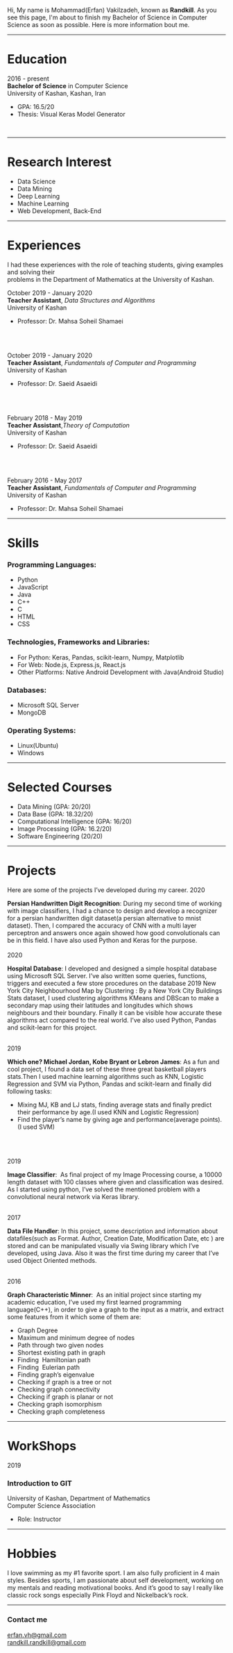 Hi, My name is Mohammad(Erfan) Vakilzadeh, known as **Randkill**. As you see this page, I'm about to finish my Bachelor of Science in Computer Science as soon as possible. Here is more information bout me.

---
# **Education**

2016 - present
<br>
**Bachelor of Science**​ in Computer Science
<br>
University of Kashan, Kashan, Iran
  * GPA: 16.5/20
  * Thesis: Visual Keras Model Generator
<br>

---
# **Research Interest**
* Data Science
* Data Mining
* Deep Learning
* Machine Learning
* Web Development, Back-End

---
# **Experiences**

I had these experiences with the role of teaching students, giving examples and solving their
<br>
problems in the Department of Mathematics at the University of Kashan.
<br>


October 2019 - January 2020
<br>
**Teacher Assistant**, *Data Structures and Algorithms*
<br>
University of Kashan
* Professor: Dr. Mahsa Soheil Shamaei
<br>
<br>

October 2019 - January 2020
<br>
**Teacher Assistant**, *Fundamentals of Computer and Programming*
<br>
University of Kashan
* Professor: Dr. Saeid Asaeidi
<br>
<br>

February 2018 - May 2019
<br>
**Teacher Assistant**,​ *Theory of Computation*
<br>
University of Kashan
* Professor: Dr. Saeid Asaeidi
<br>
<br>

February 2016 - May 2017
<br>
**Teacher Assistant**, ​ *Fundamentals of Computer and Programming*
<br>
University of Kashan
* Professor: Dr. Mahsa Soheil Shamaei

---
# Skills
### Programming Languages:
* Python
* JavaScript
* Java
* C++
* C
* HTML
* CSS


### Technologies, Frameworks and Libraries:
* For Python: Keras, Pandas, scikit-learn, Numpy, Matplotlib
* For Web: Node.js, Express.js, React.js
* Other Platforms: Native Android Development with Java(Android Studio)


### Databases:
* Microsoft SQL Server
* MongoDB

### Operating Systems:
* Linux(​Ubuntu)
* Windows

---
# Selected Courses
* Data Mining (GPA: 20/20)
* Data Base (GPA: 18.32/20)
* Computational Intelligence (GPA: 16/20)
* Image Processing (GPA: 16.2/20)
* Software Engineering (20/20)

---
# Projects
Here are some of the projects I’ve developed during my career.
2020

**Persian Handwritten Digit Recognition​**: During my second time of working with image
classifiers, I had a chance to design and develop a recognizer for a persian handwritten
digit dataset(a persian alternative to mnist dataset). Then, I compared the accuracy of
CNN with a multi layer perceptron and answers once again showed how good
convolutionals can be in this field. I have also used Python and Keras for the purpose.
<br>
<br>
2020
<br>

**Hospital Database​**: I developed and designed a simple hospital database using
Microsoft SQL Server. I’ve also written some queries, functions, triggers and executed a
few store procedures on the database
2019
New York City Neighbourhood Map by Clustering​ : By a New York City Buildings
Stats dataset, I used clustering algorithms KMeans and DBScan to make a secondary
map using their latitudes and longitudes which shows neighbours and their boundary.
Finally it can be visible how accurate these algorithms act compared to the real world.
I’ve also used Python, Pandas and scikit-learn for this project.
<br>
<br>

2019
<br>

**Which one? Michael Jordan, Kobe Bryant or Lebron James​**: As a fun and cool
project, I found a data set of these three great basketball players stats.Then I used
machine learning algorithms such as KNN, Logistic Regression and SVM via Python,
Pandas and scikit-learn and finally did following tasks:
* Mixing MJ, KB and LJ stats, finding average stats and finally predict their performance by
age.(I used KNN and Logistic Regression)
* Find the player’s name by giving age and performance(average points). (I used SVM)
<br>
<br>

2019
<br>

**Image Classifier**: ​ As final project of my Image Processing course, a 10000 length
dataset with 100 classes where given and classification was desired. As I started using
python, I’ve solved the mentioned problem with a convolutional neural network via Keras
library.
<br>
<br>

2017
<br>

**Data File Handler​**: In this project, some description and information about datafiles(such as Format. Author, Creation Date, Modification Date, etc ) are stored and can
be manipulated visually via Swing library which I’ve developed, using Java. Also it was
the first time during my career that I’ve used Object Oriented methods.
<br>
<br>

2016
<br>

**Graph Characteristic Minner**: ​ As an initial project since starting my academic
education, I’ve used my first learned programming language(C++), in order to give a
graph to the input as a matrix, and extract some features from it which some of them
are:
* Graph Degree
* Maximum and minimum degree of nodes
* Path through two given nodes
* Shortest existing path in graph
* Finding ​ Hamiltonian path
* Finding ​ Eulerian path
* Finding graph’s eigenvalue
* Checking if graph is a tree or not
* Checking graph connectivity
* Checking if graph is planar or not
* Checking graph isomorphism
* Checking graph completeness

---
# WorkShops
2019

### Introduction to GIT
University of Kashan, Department of Mathematics
<br>
Computer Science Association
* Role: Instructor

---
# Hobbies
I love swimming as my #1 favorite sport. I am also fully proficient in 4 main styles.
Besides sports, I am passionate about self development, working on my mentals and
reading motivational books. And it’s good to say I really like classic rock songs
especially Pink Floyd and Nickelback’s rock.

---

### Contact me

[erfan.vh@gmail.com](mailto:erfan.vh@gmail.com)
<br>
[randkill.randkill@gmail.com](mailto:randkill.randkill@gmail.com)
